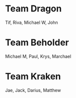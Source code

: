 # Team Dragon

Tif, Riva, Michael W, John

# Team Beholder

Michael M, Paul, Krys, Marchael

# Team Kraken

Jae, Jack, Darius, Matthew
